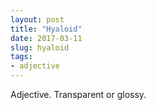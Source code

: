 ```yaml
---
layout: post
title: "Hyaloid"
date: 2017-03-11
slug: hyaloid
tags:
- adjective
---
```


Adjective. Transparent or glossy.
